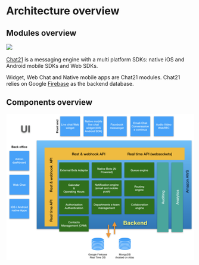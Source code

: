 # Architecture overview

## Modules overview

![](../.gitbook/assets/tiledesk-architecture-design.001.jpeg)

[Chat21](http://www.chat21.org) is a messaging engine with a multi platform SDKs:  native iOS and Android mobile SDKs and Web SDKs.  

Widget, Web Chat and Native mobile apps are Chat21 modules. Chat21 relies on Google [Firebase](http://firebase.google.com/) as the backend database. 

## Components overview

![](../.gitbook/assets/image%20%2856%29.png)


